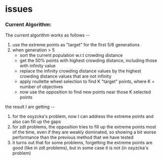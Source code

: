 issues
======

### Current Algorithm:

The current algorithm works as follows --

1. use the extreme points as "target" for the first 5/6 generations
2. when generation > 5
    - sort the current population w.r.t crowding distance
    - get the 50% points with highest crowding distance, including those with infinity value
    - replace the infinity crowding distance values by the highest crowding distance values that are not infinity
    - apply roullette wheel selection to find K "target" points, where K = number of objectives
    - now use the opposition to find new points near those K selected points

the result I am getting --

1. for the osyzcka's problem, now I can address the extreme points and also can fill up the gaps
2. for zdt problems, the opposition tries to fill up the extreme points most of the time, even if they are weakly dominated, so showing a bit worse performance than the previous method that we have tested
3. it turns out that for some problems, forgetting the extreme points are good (like in zdt problems), but in some case it is not (in osyzcka's problem)


